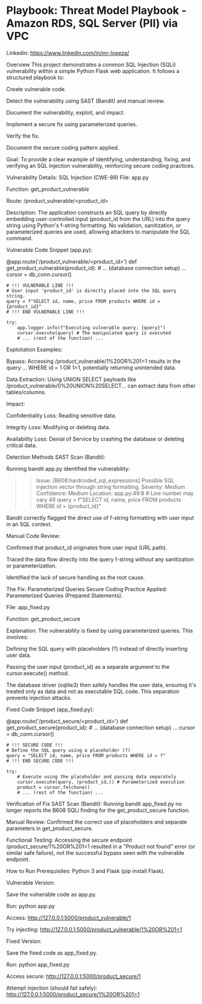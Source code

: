 # Playbook: Threat Model Playbook - Amazon RDS, SQL Server (PII) via VPC

Linkedin: https://www.linkedin.com/in/mr-lopeza/

Overview
This project demonstrates a common SQL Injection (SQLi) vulnerability within a simple Python Flask web application. It follows a structured playbook to:

Create vulnerable code.

Detect the vulnerability using SAST (Bandit) and manual review.

Document the vulnerability, exploit, and impact.

Implement a secure fix using parameterized queries.

Verify the fix.

Document the secure coding pattern applied.

Goal: To provide a clear example of identifying, understanding, fixing, and verifying an SQL Injection vulnerability, reinforcing secure coding practices.

Vulnerability Details: SQL Injection (CWE-89)
File: app.py

Function: get_product_vulnerable

Route: /product_vulnerable/<product_id>

Description:
The application constructs an SQL query by directly embedding user-controlled input (product_id from the URL) into the query string using Python's f-string formatting. No validation, sanitization, or parameterized queries are used, allowing attackers to manipulate the SQL command.

Vulnerable Code Snippet (app.py):

@app.route('/product_vulnerable/<product_id>')
def get_product_vulnerable(product_id):
    # ... (database connection setup) ...
    cursor = db_conn.cursor()

    # !!! VULNERABLE LINE !!!
    # User input 'product_id' is directly placed into the SQL query string.
    query = f"SELECT id, name, price FROM products WHERE id = {product_id}"
    # !!! END VULNERABLE LINE !!!

    try:
        app.logger.info(f"Executing vulnerable query: {query}")
        cursor.execute(query) # The manipulated query is executed
        # ... (rest of the function) ...

Exploitation Examples:

Bypass: Accessing /product_vulnerable/1%20OR%201=1 results in the query ... WHERE id = 1 OR 1=1, potentially returning unintended data.

Data Extraction: Using UNION SELECT payloads like /product_vulnerable/0%20UNION%20SELECT... can extract data from other tables/columns.

Impact:

Confidentiality Loss: Reading sensitive data.

Integrity Loss: Modifying or deleting data.

Availability Loss: Denial of Service by crashing the database or deleting critical data.

Detection Methods
SAST Scan (Bandit):

Running bandit app.py identified the vulnerability:

>> Issue: [B608:hardcoded_sql_expressions] Possible SQL injection vector through string formatting.
   Severity: Medium   Confidence: Medium
   Location: app.py:49:8 # Line number may vary
   49         query = f"SELECT id, name, price FROM products WHERE id = {product_id}"

Bandit correctly flagged the direct use of f-string formatting with user input in an SQL context.

Manual Code Review:

Confirmed that product_id originates from user input (URL path).

Traced the data flow directly into the query f-string without any sanitization or parameterization.

Identified the lack of secure handling as the root cause.

The Fix: Parameterized Queries
Secure Coding Practice Applied: Parameterized Queries (Prepared Statements).

File: app_fixed.py

Function: get_product_secure

Explanation:
The vulnerability is fixed by using parameterized queries. This involves:

Defining the SQL query with placeholders (?) instead of directly inserting user data.

Passing the user input (product_id) as a separate argument to the cursor.execute() method.

The database driver (sqlite3) then safely handles the user data, ensuring it's treated only as data and not as executable SQL code. This separation prevents injection attacks.

Fixed Code Snippet (app_fixed.py):

@app.route('/product_secure/<product_id>')
def get_product_secure(product_id):
    # ... (database connection setup) ...
    cursor = db_conn.cursor()

    # !!! SECURE CODE !!!
    # Define the SQL query using a placeholder (?)
    query = "SELECT id, name, price FROM products WHERE id = ?"
    # !!! END SECURE CODE !!!

    try:
        # Execute using the placeholder and passing data separately
        cursor.execute(query, (product_id,)) # Parameterized execution
        product = cursor.fetchone()
        # ... (rest of the function) ...

Verification of Fix
SAST Scan (Bandit): Running bandit app_fixed.py no longer reports the B608 SQLi finding for the get_product_secure function.

Manual Review: Confirmed the correct use of placeholders and separate parameters in get_product_secure.

Functional Testing: Accessing the secure endpoint /product_secure/1%20OR%201=1 resulted in a "Product not found" error (or similar safe failure), not the successful bypass seen with the vulnerable endpoint.

How to Run
Prerequisites: Python 3 and Flask (pip install Flask).

Vulnerable Version:

Save the vulnerable code as app.py.

Run: python app.py

Access: http://127.0.0.1:5000/product_vulnerable/1

Try injecting: http://127.0.0.1:5000/product_vulnerable/1%20OR%201=1

Fixed Version:

Save the fixed code as app_fixed.py.

Run: python app_fixed.py

Access secure: http://127.0.0.1:5000/product_secure/1

Attempt injection (should fail safely): http://127.0.0.1:5000/product_secure/1%20OR%201=1
